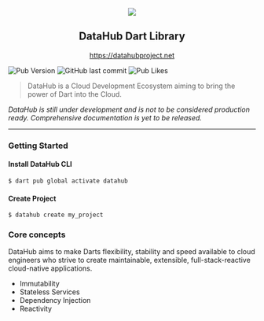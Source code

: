 <p align="center">
<img src="https://datahubproject.net/logo.svg" />
</p>

<h2 align="center">DataHub Dart Library</h2>
<p align="center">
<a href="https://datahubproject.net">https://datahubproject.net</a>
</p>

![Pub Version](https://img.shields.io/pub/v/datahub?color=2CB7F6&label=pub.dev&logo=dart&style=flat-square)
![GitHub last commit](https://img.shields.io/github/last-commit/christian-thiele/datahub?style=flat-square)
![Pub Likes](https://img.shields.io/pub/likes/datahub?color=2CB7F6&label=pub.dev%20likes&style=flat-square)

> DataHub is a Cloud Development Ecosystem aiming to bring the power of Dart into the Cloud.

*DataHub is still under development and is not to be considered production ready. Comprehensive documentation is yet to
be released.*

---

### Getting Started

#### Install DataHub CLI
```shell
$ dart pub global activate datahub
```

#### Create Project
```shell
$ datahub create my_project
```


### Core concepts

DataHub aims to make Darts flexibility, stability and speed available to cloud engineers who strive to create
maintainable, extensible, full-stack-reactive cloud-native applications.

- Immutability
- Stateless Services
- Dependency Injection
- Reactivity


[1]: https://github.com/christian-thiele/datahub